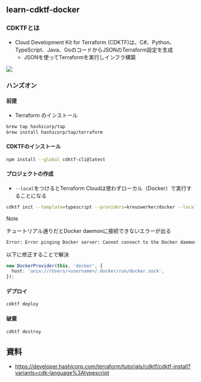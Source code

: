 ## learn-cdktf-docker
### CDKTFとは
- Cloud Development Kit for Terraform (CDKTF)は、C#、Python、TypeScript、Java、GoのコードからJSONのTerraform設定を生成
    - JSONを使ってTerraformを実行しインフラ構築

![](https://developer.hashicorp.com/_next/image?url=https%3A%2F%2Fcontent.hashicorp.com%2Fapi%2Fassets%3Fproduct%3Dtutorials%26version%3Dmain%26asset%3Dpublic%252Fimg%252Fterraform%252Fcdktf%252Fterraform-as-platform.png%26width%3D1776%26height%3D1317&w=1920&q=75)

### ハンズオン
#### 前提
- Terraform のインストール
```bash
brew tap hashicorp/tap
brew install hashicorp/tap/terraform
```

#### CDKTFのインストール
```bash
npm install --global cdktf-cli@latest
```

#### プロジェクトの作成
- `--local`をつけるとTerraform Cloudは使わずローカル（Docker）で実行することになる
```bash
cdktf init --template=typescript --providers=kreuzwerker/docker --local
```
> [!NOTE]
> チュートリアル通りだとDocker daemonに接続できないエラーが出る
> ```bash
> Error: Error pinging Docker server: Cannot connect to the Docker daemon at unix:///var/run/docker.sock. Is the docker daemon running?
> ```
> 以下に修正することで解決
> ```typescript
> new DockerProvider(this, 'docker', {
>   host: 'unix:///Users/<username>/.docker/run/docker.sock',
> });



#### デプロイ
```bash
cdktf deploy
```

#### 破棄
```bash
cdktf destroy
```

## 資料
- https://developer.hashicorp.com/terraform/tutorials/cdktf/cdktf-install?variants=cdk-language%3Atypescript